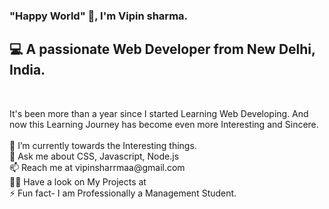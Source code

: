 <h3>
  "Happy World" 🙋, I'm Vipin sharma.
</h3>

<h2>
    💻 A passionate Web Developer from New Delhi, India.
</h2><br>    

 <p>
It's been more than a year since I started Learning Web Developing.
And now this Learning Journey has become even more Interesting and Sincere. <br><br>
🔭 I’m currently towards the Interesting things. <br>
💬 Ask me about CSS, Javascript, Node.js<br>
📫 Reach me at vipinsharrmaa@gmail.com<br>
👨‍💻 Have a look on My Projects at  <br>
⚡ Fun fact- I am Professionally a Management Student. 

    

